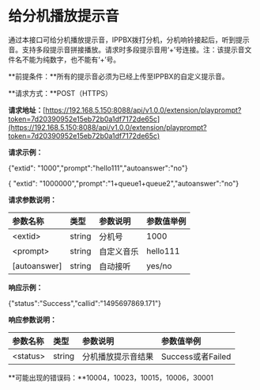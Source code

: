 # 给分机播放提示音

通过本接口可给分机播放提示音，IPPBX拨打分机，分机响铃接起后，听到提示音。支持多段提示音拼接播放。请求时多段提示音用‘+’号连接。注：该提示音文件名不能为纯数字，也不能有‘+’号。

**前提条件：**所有的提示音必须为已经上传至IPPBX的自定义提示音。

**请求方式：**POST（HTTPS）

**请求地址：**[https://192.168.5.150:8088/api/v1.0.0/extension/playprompt?token=7d20390952e15eb72b0a1df7172de65c](https://192.168.5.150:8088/api/v1.0.0/extension/playprompt?token=7d20390952e15eb72b0a1df7172de65c)

**请求示例：**

{"extid": "1000","prompt":"hello111","autoanswer":"no"}

{ "extid": "1000000","prompt":"1+queue1+queue2","autoanswer":"no"}

**请求参数说明：**

| 参数名称 | 类型 | 参数说明 | 参数值举例 |
| :--- | :--- | :--- | :--- |
| &lt;extid&gt; | string | 分机号 | 1000 |
| &lt;prompt&gt; | string | 自定义音乐 | hello111 |
| \[autoanswer\] | string | 自动接听 | yes/no |

**响应示例：**

{"status":"Success","callid":"1495697869.171"}

**响应参数说明：**

| 参数名称 | 类型 | 参数说明 | 参数值举例 |
| :--- | :--- | :--- | :--- |
| &lt;status&gt; | string | 分机播放提示音结果 | Success或者Failed |

**可能出现的错误码：**10004，10023，10015，10006，30001

